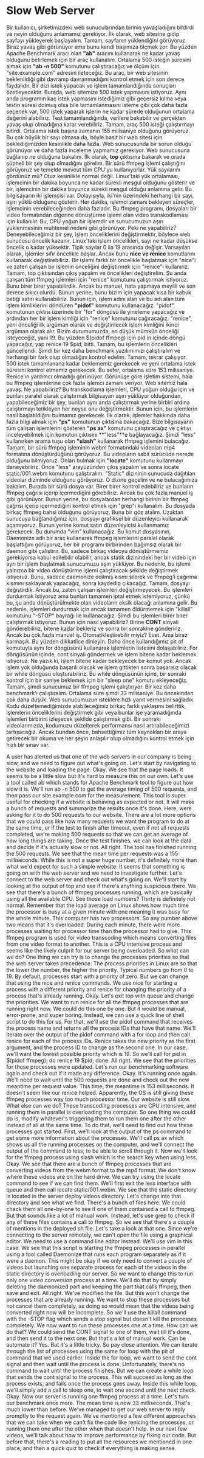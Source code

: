 # Slow Web Server

Bir kullanıcı, şirketimizdeki web sunucularından birinin yavaşladığını bildirdi ve neyin olduğunu anlamamız gerekiyor. İlk olarak, web sitesine gidip sayfayı yükleyerek başlayalım. Tamam, sayfanın yüklendiğini görüyoruz. Biraz yavaş gibi görünüyor ama bunu kendi başımıza ölçmek zor. Bu yüzden Apache Benchmark aracı olan **"ab"** aracını kullanarak ne kadar yavaş olduğunu belirlemek için bir araç kullanalım. Ortalama 500 isteğin süresini almak için **"ab -n 500"** komutunu çalıştıracağız ve ölçüm için "site.example.com" adresini ileteceğiz. Bu araç, bir web sitesinin beklenildiği gibi davranıp davranmadığını kontrol etmek için son derece faydalıdır. Bir dizi istek yapacak ve işlem tamamlandığında sonuçları özetleyecektir. Burada, web sitemize 500 istek yapmasını istiyoruz. Aynı anda programın kaç istek yapmasını istediğimiz gibi geçersiz kılma veya testin süresi dolmuş olsa bile tamamlanmasını isteme gibi çok daha fazla seçenek var, 500 istek yaparak işlerin ne kadar sürede olduğunun ortalama değerini alabiliriz. Test tamamlandığında, verilere bakabilir ve gerçekten yavaş olup olmadığına karar verebiliriz. Tamam, araç 500 isteği çalıştırmayı bitirdi. Ortalama istek başına zamanın 155 milisaniye olduğunu görüyoruz. Bu çok büyük bir sayı olmasa da, böyle basit bir web sitesi için beklediğimizden kesinlikle daha fazla. Web sunucusunda bir sorun olduğu görünüyor ve daha fazla inceleme yapmamız gerekiyor. Web sunucusuna bağlanıp ne olduğuna bakalım. İlk olarak, **top** çıktısına bakarak ve orada şüpheli bir şey olup olmadığını görelim. Bir sürü ffmpeg işlemi çalıştığını görüyoruz ve temelde mevcut tüm CPU'yu kullanıyorlar. Yük sayılarını gördünüz mü? Otuz kesinlikle normal değil. Linux'taki yük ortalaması, işlemcinin bir dakika boyunca ne kadar sürekli meşgul olduğunu gösterir ve bir, işlemcinin bir dakika boyunca sürekli meşgul olduğu anlamına gelir. Bu bilgisayarın iki işlemcisi var. Dolayısıyla, iki'nin üzerindeki herhangi bir sayı, aşırı yüklü olduğunu gösterir. Her dakika, işlemci zamanı bekleyen süreçler, işlemcinin verebileceğinden daha fazladır. Bu ffmpeg programı, dosyaları bir video formatından diğerine dönüştürme işlemi olan video transkodlaması için kullanılır. Bu, CPU yoğun bir işlemdir ve sunucumuzun aşırı yüklenmesinin muhtemel nedeni gibi görünüyor. Peki ne yapabiliriz? Deneyebileceğimiz bir şey, işlem önceliklerini değiştirmektir, böylece web sunucusu öncelik kazanır. Linux'taki işlem öncelikleri, sayı ne kadar düşükse öncelik o kadar yüksektir. Tipik sayılar 0 ila 19 arasında değişir. Varsayılan olarak, işlemler sıfır öncelikle başlar. Ancak bunu **nice ve renice** komutlarını kullanarak değiştirebiliriz. Bir işlemi farklı bir öncelikle başlatmak için "nice"i ve zaten çalışan bir işlemin önceliğini değiştirmek için "renice"i kullanırız. Tamam, top çıktısından çıkış yapalım ve öncelikleri değiştirelim. Şu anda çalışan tüm ffmpeg işlemleri için "renice" komutunu çalıştırmak istiyoruz. Bunu birer birer yapabilirdik. Ancak bu manuel, hata yapmaya meyilli ve son derece sıkıcı olurdu. Bunun yerine, bunu bizim için yapacak kısa bir kabuk betiği satırı kullanabiliriz. Bunun için, işlem adını alan ve bu adı alan tüm işlem kimliklerini döndüren **"pidof"** komutunu kullanacağız. "pidof" komutunun çıktısı üzerinde bir "for" döngüsü ile yineleme yapacağız ve ardından her bir işlem kimliği için "renice" komutunu çağıracağız. "renice", yeni önceliği ilk argüman olarak ve değiştirilecek işlem kimliğini ikinci argüman olarak alır. Bizim durumumuzda, en düşük mümkün önceliği isteyeceğiz, yani 19. Bu yüzden $(pidof ffmpeg) için pid in içinde döngü yapacağız; yap renice 19 $pid; bitti. Tamam, bu işlemlerin öncelikleri güncellendi. Şimdi bir kez daha benchmark yazılımımızı çalıştıralım ve herhangi bir fark olup olmadığını kontrol edelim. Tamam, tekrar çalışıyor. 500 istek tamamlanana kadar beklememiz gerekecek ve yeni ortalama istek süresini kontrol etmemiz gerekecek. Bu sefer, ortalama süre 153 milisaniye. Renice'ın yardımcı olmadığı görünüyor. Görünüşe göre işletim sistemi, hala bu ffmpeg işlemlerine çok fazla işlemci zamanı veriyor. Web sitemiz hala yavaş. Ne yapabiliriz? Bu transkodlama işlemleri, CPU yoğun olduğu için ve bunları paralel olarak çalıştırmak bilgisayarı aşırı yüklüyor olduğundan, yapabileceğimiz bir şey, bunları aynı anda çalıştırmak yerine birbiri ardına çalıştırmayı tetikleyen her neyse onu değiştirmektir. Bunun için, bu işlemlerin nasıl başlatıldığını bulmamız gerekecek. İlk olarak, işlemler hakkında daha fazla bilgi almak için **"ps"** komutunun çıktısına bakacağız. Bize bilgisayarın tüm çalışan işlemlerini gösteren **"ps ax"** komutunu çalıştıracağız ve çıktıyı inceleyebilmek için komutun çıktısını **"less"**e bağlayacağız. Şimdi "less" kullanırken arama tuşu olan **"slash"** kullanarak ffmpeg işlemini bulacağız. Tamam, bir sürü ffmpeg işleminin webm formatındaki videoları mp4 formatına dönüştürdüğünü görüyoruz. Bu videoların sabit sürücüde nerede olduğunu bilmiyoruz. Onları bulmak için **"locate"** komutunu kullanmayı deneyebiliriz. Önce "less" arayüzünden çıkış yapalım ve sonra locate static/001.webm komutunu çalıştıralım. "Static" dizininin sunucuda dağıtılan videolar dizininde olduğunu görüyoruz. O dizine geçelim ve ne bulacağımıza bakalım. Burada bir sürü dosya var. Birer birer kontrol edebiliriz ve bunların ffmpeg çağrısı içerip içermediğini görebiliriz. Ancak bu çok fazla manuel iş gibi görünüyor. Bunun yerine, bu dosyalardan herhangi birinin bir ffmpeg çağrısı içerip içermediğini kontrol etmek için "grep"i kullanalım. Bu dosyada birkaç ffmpeg bahsi olduğunu görüyoruz. Buna bir göz atalım. Uzaktan sunucuya bağlandığımız için, dosyayı grafiksel bir düzenleyici kullanarak açamıyoruz. Bunun yerine komut satırı düzenleyicisi kullanmamız gerekecek. Bu durumda "vim" kullanacağız. Bu komut dosyasının, Daemonize adlı bir araç kullanarak ffmpeg işlemlerini paralel olarak başlattığını görüyoruz, her bir programı birbirinden bağımsız olarak bir daemon gibi çalıştırır. Bu, sadece birkaç videoyu dönüştürmemiz gerekiyorsa kabul edilebilir olabilir, ancak statik dizinindeki her bir video için ayrı bir işlem başlatmak sunucumuzu aşırı yüklüyor. Bu nedenle, bu işlemi yalnızca bir video dönüştürme işlemi çalıştıracak şekilde değiştirmek istiyoruz. Bunu, sadece daemonize edilmiş kısmı silerek ve ffmpeg'i çağırma kısmını saklayarak yapacağız, sonra kaydedip çıkacağız. Tamam, dosyayı değiştirdik. Ancak bu, zaten çalışan işlemleri değiştirmeyecek. Bu işlemleri durdurmak istiyoruz ama bunları tamamen iptal etmek istemiyoruz, çünkü bu, şu anda dönüştürülmekte olan videoların eksik olacağı anlamına gelir. Bu nedenle, işlemleri durdurmak için ancak tamamen öldürmemek için "killall" komutunu "-STOP" bayrağı ile kullanacağız. Şimdi bu işlemleri birer birer çalıştırmak istiyoruz. Bunun için nasıl yapabiliriz? Birine **CONT** sinyali gönderebiliriz, bitene kadar bekleriz ve sonra bir sonrakine göndeririz. Ancak bu çok fazla manuel iş. Otomatikleştirebilir miyiz? Evet. Ama biraz karmaşık. Bu yüzden dikkatlice dinleyin. Daha önce kullandığımız pit of komutuyla aynı for döngüsünü kullanarak işlemlerin listesini dolaşabiliriz. For döngüsünün içinde, cont sinyali göndermek ve işlem bitene kadar beklemek istiyoruz. Ne yazık ki, işlem bitene kadar bekleyecek bir komut yok. Ancak işlem yok olduğunda başarılı olacak ve işlem gittikten sonra başarısız olacak bir while döngüsü oluşturabiliriz. Bu while döngüsünün içine, bir sonraki kontrol için bir saniye beklemek için bir "sleep one" komutu ekleyeceğiz. Tamam, şimdi sunucumuz bir ffmpeg işlemi çalıştırıyor. Bir kez daha benchmark'ı çalıştıralım. Ortalama süre şimdi 33 milisaniye. Bu öncekinden çok daha düşük. Web sunucumuzun isteklere hızlı yanıt vermesini sağladık. Kodu düzeltemediğimizde alabileceğimiz birkaç farklı yaklaşımı belirttik, işlemlerin önceliklerini değiştirmek gibi veya bunlar işe yaramadığında işlemleri birbirini izleyecek şekilde çalıştırmak gibi. Bir sonraki videolarımızda, kodumuzu düzelterek performansı nasıl artırabileceğimizi tartışacağız. Ancak bundan önce, bahsettiğimiz tüm kaynakları bir araya getirecek bir okuma ve her şeyin anlaşılır olup olmadığını kontrol etmek için hızlı bir sınav var.

A user has alerted us that one of the web servers in our company is being slow, and we need to figure out what's going on. Let's start by navigating to the website and loading the page. Okay. We see that the page loads. It seems to be a little slow but it's hard to measure this on our own. Let's use a tool called ab which stands for Apache Benchmark tool to figure out how slow it is. We'll run ab -n 500 to get the average timing of 500 requests, and then pass our site.example.com for the measurement. This tool is super useful for checking if a website is behaving as expected or not. It will make a bunch of requests and summarize the results once it's done. Here, were asking for it to do 500 requests to our website. There are a lot more options that we could pass like how many requests we want the program to do at the same time, or if the test to finish after timeout, even if not all requests completed, we're making 500 requests so that we can get an average of how long things are taking. Once the test finishes, we can look at the data and decide if it's actually slow or not. All right. The tool has finished running the 500 requests. We see that the mean time per requests was a 155 milliseconds. While this is not a super huge number, it's definitely more than what we'd expect for such a simple website. It seems that something is going on with the web server and we need to investigate further. Let's connect to the web server and check out what's going on. We'll start by looking at the output of top and see if there's anything suspicious there. We see that there's a bunch of ffmpeg processes running, which are basically using all the available CPU. See those load numbers? Thirty is definitely not normal. Remember that the load average on Linux shows how much time the processor is busy at a given minute with one meaning it was busy for the whole minute. This computer has two processors. So any number above two means that it's overloaded. During each minute, there were more processes waiting for processor time than the processor had to give. This ffmpeg program is used for video transcoding which means converting files from one video format to another. This is a CPU intensive process and seems like the likely culprit for our server being overloaded. So what can we do? One thing we can try is to change the processes priorities so that the web server takes precedence. The process priorities in Linux are so that the lower the number, the higher the priority. Typical numbers go from 0 to 19. By default, processes start with a priority of zero. But we can change that using the nice and renice commands. We use nice for starting a process with a different priority and renice for changing the priority of a process that's already running. Okay. Let's exit top with queue and change the priorities. We want to run renice for all the ffmpeg processes that are running right now. We could do this one by one. But it would be manual, error-prone, and super boring. Instead, we can use a quick line of shell script to do this for us. For that, we'll use the pidof command that receives the process name and returns all the process IDs that have that name. We'll iterate over the output of the pidof command with a for loop and then call renice for each of the process IDs. Renice takes the new priority as the first argument, and the process ID to change as the second one. In our case, we'll want the lowest possible priority which is 19. So we'll call for pid in $(pidof ffmpeg); do renice 19 $pid; done. All right. We see that the priorities for those processes were updated. Let's run our benchmarking software again and check out if it made any difference. Okay. It's running once again. We'll need to wait until the 500 requests are done and check out the new meantime per request value. This time, the meantime is 153 milliseconds. It doesn't seem like our renice helped. Apparently, the OS is still giving these ffmpeg processes way too much processor time. Our website is still slow. What else can we do? These transcoding processes are CPU intensive, and running them in parallel is overloading the computer. So one thing we could do is, modify whatever's triggering them to run them one after the other instead of all at the same time. To do that, we'll need to find out how these processes got started. First, we'll look at the output of the ps command to get some more information about the processes. We'll call ps ax which shows us all the running processes on the computer, and we'll connect the output of the command to less, to be able to scroll through it. Now we'll look for the ffmpeg process using slash which is the search key when using less. Okay. We see that there are a bunch of ffmpeg processes that are converting videos from the webm format to the mp4 format. We don't know where these videos are on the hard drive. We can try using the locate command to see if we can find them. We'll first exit the less interface with queue and then call locate static/001.webm. We see that the static directory is located in the server deploy videos directory. Let's change into that directory and see what we find. There's a bunch of files here. We could check them all one-by-one to see if one of them contained a call to ffmpeg. But that sounds like a lot of manual work. Instead, let's use grep to check if any of these files contains a call to ffmpeg. So we see that there's a couple of mentions in the deployed sh file. Let's take a look at that one. Since we're connecting to the server remotely, we can't open the file using a graphical editor. We need to use a command line editor instead. We'll use vim in this case. We see that this script is starting the ffmpeg processes in parallel using a tool called Daemonize that runs each program separately as if it were a daemon. This might be okay if we only need to convert a couple of videos but launching one separate process for each of the videos in the static directory is overloading our server. So we want to change this to run only one video conversion process at a time. We'll do that by simply deleting the daemonized part and keeping the part that calls ffmpeg, then save and exit. All right. We've modified the file. But this won't change the processes that are already running. We want to stop these processes but not cancel them completely, as doing so would mean that the videos being converted right now will be incomplete. So we'll use the killall command with the -STOP flag which sends a stop signal but doesn't kill the processes completely. We now want to run these processes one at a time. How can we do that? We could send the CONT signal to one of them, wait till it's done, and then send it to the next one. But that's a lot of manual work. Can be automate it? Yes. But it's a little tricky. So pay close attention. We can iterate through the list of processes using the same for loop with the pit of command that we used earlier. Inside the for loop, we want to send the cont signal and then wait until the process is done. Unfortunately, there's no command to wait until the process finishes. But we can create a while loop that sends the cont signal to the process. This will succeed as long as the process exists, and fails once the process goes away. Inside this while loop, we'll simply add a call to sleep one, to wait one second until the next check. Okay. Now our server is running one ffmpeg process at a time. Let's turn our benchmark once more. The mean time is now 33 milliseconds. That's much lower than before. We've managed to get our web server to reply promptly to the request again. We've mentioned a few different approaches that we can take when we can't fix the code like renicing the processes, or running them one after the other when that doesn't help. In our next few videos, we'll talk about how to improve performance by fixing our code. But before that, there's a reading to put all the resources we mentioned in one place, and then a quick quiz to check if everything is making sense.